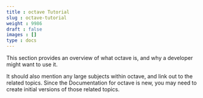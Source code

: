 ```yaml
---
title : octave Tutorial
slug : octave-tutorial
weight : 9986
draft : false
images : []
type : docs
---
```


This section provides an overview of what octave is, and why a developer might want to use it.

It should also mention any large subjects within octave, and link out to the related topics.  Since the Documentation for octave is new, you may need to create initial versions of those related topics.

